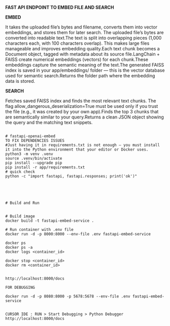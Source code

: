 

<b>FAST API ENDPOINT TO EMBED FILE AND SEARCH</b>

<b>EMBED</b>
<p>
It takes the uploaded file’s bytes and filename, converts them into vector embeddings, and stores them for later search.
The uploaded file’s bytes are converted into readable text.The text is split into overlapping pieces (1,000 characters each, with 100 characters overlap).
This makes large files manageable and improves embedding quality.Each text chunk becomes a Document object, tagged with metadata about its source file.LangChain + FAISS create numerical embeddings (vectors) for each chunk.These embeddings capture the semantic meaning of the text.The generated FAISS index is saved in your app/embeddings/ folder — this is the vector database used for semantic search.Returns the folder path where the embedding data is stored.
</p>
<b>SEARCH</b>
<p>
Fetches saved FAISS index and finds the most relevant text chunks. The flag allow_dangerous_deserialization=True must be used only if you trust the file (e.g., it was created by your own app).Finds the top 3 chunks that are semantically similar to your query.Returns a clean JSON object showing the query and the matching text snippets.
</p>


```

# fastapi-openai-embed
TO FIX DEPENDENCIES ISSUES
#Just having it in requirements.txt is not enough — you must install it into the Python environment that your editor or Docker uses.
python3 -m venv .venv
source .venv/bin/activate
pip install --upgrade pip
pip install -r app/requirements.txt
# quick check
python -c "import fastapi, fastapi.responses; print('ok')"





# Build and Run


# Build image
docker build -t fastapi-embed-service .

# Run container with .env file
docker run -d -p 8000:8000 --env-file .env fastapi-embed-service

docker ps
docker ps -a
docker logs <container_id>

docker stop <container_id>
docker rm <container_id>


http://localhost:8000/docs

FOR DEBUGGING

docker run -d -p 8080:8000 -p 5678:5678 --env-file .env fastapi-embed-service


CURSOR IDE : RUN > Start Debugging > Python Debugger 
http://localhost:8000/docs

```
